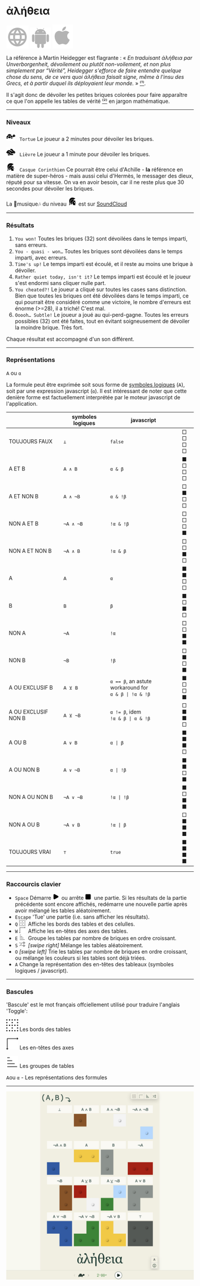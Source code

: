 # ἀλήθεια

[![WWW](assets/svg/internet-svgrepo-com.svg)](https://aletheia.cthiebaud.com/) 
[![Android App Store](assets/svg/android-svgrepo-com.svg)](https://play.google.com/apps/testing/com.cthiebaud.aletheia.twa)
[![Apple App Store](assets/svg/Apple_logo_grey.svg)](https://apps.apple.com/us/app/aletheia-by-%C3%A6quologica/id6476017817)

La référence à Martin Heidegger est flagrante : « <i>En traduisant ἀλήθεια par Unverborgenheit, dévoilement ou plutôt non-voilement, et non plus simplement par “Vérité”, Heidegger s'efforce de faire entendre quelque chose du sens, de ce vers quoi ἀλήθεια faisait signe, même à l'insu des Grecs, et à partir duquel ils déployaient leur monde.</i> » [⁽¹⁾](https://fr.wikipedia.org/wiki/Al%C3%A8theia_dans_la_philosophie_de_Martin_Heidegger).

Il s'agit donc de dévoiler les petites briques colorées pour faire apparaître ce que l'on appelle les tables de vérité [⁽²⁾](https://fr.wikipedia.org/wiki/Table_de_v%C3%A9rit%C3%A9) en jargon mathématique.

--- 

### Niveaux

<img src="svg/tortoise-fill-svgrepo-com.svg" style="width: 24px; height: 24px;">&nbsp;&nbsp;&nbsp;`Tortue` Le joueur a 2 minutes pour dévoiler les briques.

<img src="svg/hare-fill-svgrepo-com.svg" style="width: 24px; height: 24px;">&nbsp;&nbsp;&nbsp;`Lièvre` Le joueur a 1 minute pour dévoiler les briques.

<img src="svg/ancient-greek-helmet-1-svgrepo-com.svg" style="width: 24px; height: 24px;">&nbsp;&nbsp;&nbsp;`Casque Corinthien` Ce pourrait être celui d'Achille - **la** référence en matière de super-héros - mais aussi celui d'Hermès, le messager des dieux, réputé pour sa vitesse. On va en avoir besoin, car il ne reste plus que 30 secondes pour dévoiler les briques.

La 🎵musique🎶 du niveau <img src="svg/ancient-greek-helmet-1-svgrepo-com.svg" alt="Achilles" style="width: 24px; height: 24px;">
est sur [SoundCloud](https://soundcloud.com/christophe-thiebaud/aletheia?si=83569a3c774e4cdf84c684e74478af34&utm_source=clipboard&utm_medium=text&utm_campaign=social_sharing)

--- 

### Résultats

1. `You won!` Toutes les briques (32) sont dévoilées dans le temps imparti, sans erreurs.
2. `You - quasi - won…` Toutes les briques sont dévoilées dans le temps imparti, avec erreurs.
3. `Time's up!` Le temps imparti est écoulé, et il reste au moins une brique à dévoiler.
4. `Rather quiet today, isn't it?` Le temps imparti est écoulé et le joueur s'est endormi sans cliquer nulle part.
5. `You cheated?!` Le joueur a cliqué sur toutes les cases sans distinction. Bien que toutes les briques ont été dévoilées dans le temps imparti, ce qui pourrait être considéré comme une victoire, le nombre d'erreurs est énorme (>=28), il a triché! C'est mal.
6. `Ooooh… Subtle!` Le joueur a joué au qui-perd-gagne. Toutes les erreurs possibles (32) ont été faites, tout en évitant soigneusement de dévoiler la moindre brique. Très fort.

Chaque résultat est accompagné d'un son différent.

--- 

### Représentations

`𝖠` ou `α`

La formule peut être exprimée soit sous forme de [symboles logiques](https://fr.wikipedia.org/wiki/Liste_de_symboles_logiques) (`𝖠`), soit par une expression javascript (`α`). Il est intéressant de noter que cette denière forme est factuellement interprétée par le moteur javascript de l'application. 

|  | symboles logiques | javascript | |
|---|---|---|---|
| TOUJOURS FAUX       | `⊥`       | `false`                      |  □ □<br>□ □  |
| A ET B              | `𝖠 ∧ 𝖡`   | `α & β`                      |  ■ □<br>□ □   |
| A ET NON B          | `𝖠 ∧ ¬𝖡`  | `α & !β`                     |  □ ■<br>□ □   |
| NON A ET B          | `¬𝖠 ∧ ¬𝖡` | `!α & !β`                    |  □ □<br>□ ■   |
| NON A ET NON B      | `¬𝖠 ∧ 𝖡`  | `!α & β`                     |  □ □<br>■ □   |
| A                   | `𝖠`       | `α`                          |  ■ ■<br>□ □   |
| B                   | `𝖡`       | `β`                          |  ■ □<br>■ □   |
| NON A               | `¬𝖠`      | `!α`                         |  □ □<br>■ ■   |
| NON B               | `¬𝖡`      | `!β`                         |  □ ■<br>□ ■   |
| A OU EXCLUSIF B     | `𝖠 ⊻ 𝖡`   | `α == β`, an astute workaround for  <br>`α & β \| !α & !β` |  ■ □<br>□ ■ |
| A OU EXCLUSIF NON B | `𝖠 ⊻ ¬𝖡`  | `α != β`, idem <br>`!α & β \| α & !β` |  □ ■<br>■ □ |
| A OU B              | `𝖠 ∨ 𝖡`   | `α \| β`                     |  ■ ■<br>■ □   |
| A OU NON B          | `𝖠 ∨ ¬𝖡`  | `α \| !β`                    |  ■ ■<br>□ ■   |
| NON A OU NON B      | `¬𝖠 ∨ ¬𝖡` | `!α \| !β`                   |  ■ □<br>■ ■   |
| NON A OU B          | `¬𝖠 ∨ 𝖡`  | `!α \| β`                    |  □ ■<br>■ ■   |
| TOUJOURS VRAI       | `⊤`       | `true`                       |  ■ ■<br>■ ■   |


--- 

### Raccourcis clavier

* `Space` Démarre <img src="svg/b-start.svg" style="width: auto; height: 16px;">&nbsp; ou arrête <img src="svg/b-stop.svg" style="width: auto; height: 16px;">&nbsp; une partie. Si les résultats de la partie précédente sont encore affichés, redémarre une nouvelle partie après avoir mélangé les tables aléatoirement. 
* `Escape` 'Tue' une partie (i.e. sans afficher les résultats). 
* `Q` <img src="svg/b-grid.svg" style="width: auto; height: 16px;"   >&nbsp; Affiche les bords des tables et des celulles.
* `W` <img src="svg/b-axes.svg" style="width: auto; height: 16px;"   >&nbsp; Affiche les en-têtes des axes des tables.
* `E` <img src="svg/b-group.svg" style="width: auto; height: 16px;"  >&nbsp; Groupe les tables par nombre de briques en ordre croissant.
* `S` <img src="svg/b-shuffle.svg" style="width: auto; height: 16px;">&nbsp; *[swipe right]* Mélange les tables aléatoirement.
* `O` *[swipe left]* Trie les tables par nombre de briques en ordre croissant, ou mélange les couleurs si les tables sont déjà triées.
* `A` Change la représentation des en-têtes des tableaux (symboles logiques / javascript).

--- 

### Bascules 

'Bascule' est le mot français offciellement utilisé pour traduire l'anglais 'Toggle':

<img src="svg/b-grid.svg"> Les bords des tables

<img src="svg/b-axes.svg"> Les en-têtes des axes

<img src="svg/b-sort.svg"> Les groupes de tables

`𝖠`ou `α` - Les représentations des formules

--- 

![ἀλήθεια](screenshots/2024_03_09-1824x1824.jpg)


